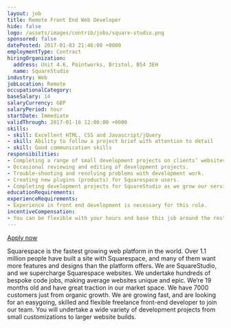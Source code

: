 ```yaml
---
layout: job
title: Remote Front End Web Developer
hide: false
logo: /assets/images/contrib/jobs/square-studio.png
sponsored: false
datePosted: 2017-01-03 21:46:00 +0000
employmentType: Contract
hiringOrganization:
  address: Unit 4.6, Paintworks, Bristol, BS4 3EH
  name: SquareStudio
industry: Web
jobLocation: Remote
occupationalCategory:
baseSalary: 14
salaryCurrency: GBP
salaryPeriod: hour
startDate: Immediate
validThrough: 2017-01-16 12:00:00 +0000
skills:
- skill: Excellent HTML, CSS and Javascript/jQuery
- skill: Ability to follow a project brief with attention to detail
- skill: Good communication skills
responsibilities:
- Completing a range of small development projects on clients’ websites.
- Occasional reviewing and editing of development projects.
- Trouble-shooting and resolving problems with development work.
- Creating new plugins (products) for Squarespace users.
- Completing development projects for SquareStudio as we grow our service offering, enhance our store, and create!
educationRequirements:
experienceRequirements:
- Experience in front end development is necessary for this role.
incentiveCompensation:
- You can be flexible with your hours and base this job around the rest of your life.
---
```

[Apply now](http://squarestud.io/opportunities)

Squarespace is the fastest growing web platform in the world. Over 1.1 million people have built a site with Squarespace, and many of them want more features and designs than the platform offers. We are SquareStudio, and we supercharge Squarespace websites. We undertake hundreds of bespoke code jobs, making average websites unique and epic. We’re 19 months old and have great traction in our market space. We have 7000 customers just from organic growth. We are growing fast, and are looking for an easygoing, skilled and flexible freelance front-end developer to join our team. You will undertake a wide variety of development projects from small customizations to larger website builds.
